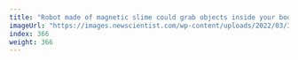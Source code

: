 ```yaml
---
title: "Robot made of magnetic slime could grab objects inside your body"
imageUrl: "https://images.newscientist.com/wp-content/uploads/2022/03/31145751/SEI_96443182.jpg?width=600"
index: 366
weight: 366
---
```


